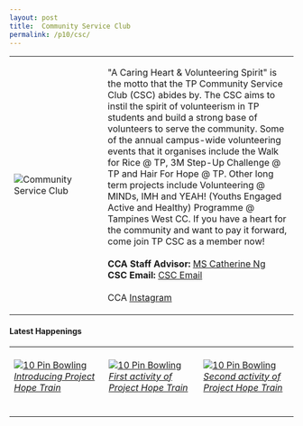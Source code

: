 ```yaml
---
layout: post
title:  Community Service Club
permalink: /p10/csc/
---
```


<div>
    <table>
        <tr>
            <td style="width:33%"><image src="{{site.baseurl}}/images/CCA_csc.jpg" style="display:block;margin-left:auto;margin-right:auto;" alt="Community Service Club"></image></td>
            <td>
                <p>
                    "A Caring Heart & Volunteering Spirit" is the motto that the TP Community Service Club (CSC) abides by. The CSC aims to instil the spirit of volunteerism in TP students and build a strong base of volunteers to serve the community.  Some of the annual campus-wide volunteering events that it organises include the Walk for Rice @ TP, 3M Step-Up Challenge @ TP and Hair For Hope @ TP. Other long term projects include Volunteering @ MINDs, IMH and YEAH! (Youths Engaged Active and Healthy) Programme @ Tampines West CC.  If you have a heart for the community and want to pay it forward, come join TP CSC as a member now!<br>
                    <br>
                    <b>CCA Staff Advisor:</b> <a href="mailto:catherine_ng@tp.edu.sg">MS Catherine Ng</a><br>
                    <b>CSC Email:</b> <a href="mailto:csc@student.tp.edu.sg">CSC Email</a><br>
                    <br>
                    CCA <a href="https://www.instagram.com/tpcsc">Instagram</a>
                </p>
            </td>
        </tr>
    </table>
</div>

#### Latest Happenings

<div>
    <table>
        <tr>
            <td style="width:33%"><br>
                <a href="https://www.instagram.com/p/CE_CrdKHs5y/">
                    <image src="{{site.baseurl}}/images/CCA-csc_IG.jpg" style="display:block;margin-left:auto;margin-right:auto;" alt="10 Pin Bowling">
                    <h6 style="margin-top:0%">Introducing Project Hope Train</h6>
                    </image>
                </a>
            </td>
            <td style="width:33%"><br>
                <a href="https://www.instagram.com/p/CFAJBTTnBmn/">
                    <image src="{{site.baseurl}}/images/CCA-csc_IG2.jpg" style="display:block;margin-left:auto;margin-right:auto;" alt="10 Pin Bowling">
                    <h6 style="margin-top:0%">First activity of Project Hope Train</h6>
                    </image>
                </a>
            </td>
            <td style="width:33%"><br>
                <a href="https://www.instagram.com/p/CFMmV4wHFMH/">
                    <image src="{{site.baseurl}}/images/CCA-csc_IG3.jpg" style="display:block;margin-left:auto;margin-right:auto;" alt="10 Pin Bowling">
                    <h6 style="margin-top:0%">Second activity of Project Hope Train</h6>    
                    </image>
                </a>
            </td>
        </tr>
    </table>
</div>